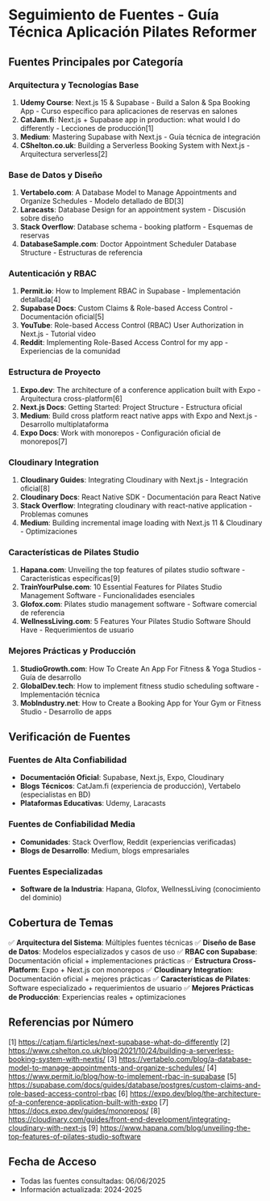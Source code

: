 # Seguimiento de Fuentes - Guía Técnica Aplicación Pilates Reformer

## Fuentes Principales por Categoría

### Arquitectura y Tecnologías Base

1. **Udemy Course**: Next.js 15 & Supabase - Build a Salon & Spa Booking App - Curso específico para aplicaciones de reservas en salones
2. **CatJam.fi**: Next.js + Supabase app in production: what would I do differently - Lecciones de producción[1]
3. **Medium**: Mastering Supabase with Next.js - Guía técnica de integración
4. **CShelton.co.uk**: Building a Serverless Booking System with Next.js - Arquitectura serverless[2]

### Base de Datos y Diseño

1. **Vertabelo.com**: A Database Model to Manage Appointments and Organize Schedules - Modelo detallado de BD[3]
2. **Laracasts**: Database Design for an appointment system - Discusión sobre diseño
3. **Stack Overflow**: Database schema - booking platform - Esquemas de reservas
4. **DatabaseSample.com**: Doctor Appointment Scheduler Database Structure - Estructuras de referencia

### Autenticación y RBAC

1. **Permit.io**: How to Implement RBAC in Supabase - Implementación detallada[4]
2. **Supabase Docs**: Custom Claims & Role-based Access Control - Documentación oficial[5]
3. **YouTube**: Role-based Access Control (RBAC) User Authorization in Next.js - Tutorial video
4. **Reddit**: Implementing Role-Based Access Control for my app - Experiencias de la comunidad

### Estructura de Proyecto

1. **Expo.dev**: The architecture of a conference application built with Expo - Arquitectura cross-platform[6]
2. **Next.js Docs**: Getting Started: Project Structure - Estructura oficial
3. **Medium**: Build cross platform react native apps with Expo and Next.js - Desarrollo multiplataforma
4. **Expo Docs**: Work with monorepos - Configuración oficial de monorepos[7]

### Cloudinary Integration

1. **Cloudinary Guides**: Integrating Cloudinary with Next.js - Integración oficial[8]
2. **Cloudinary Docs**: React Native SDK - Documentación para React Native
3. **Stack Overflow**: Integrating cloudinary with react-native application - Problemas comunes
4. **Medium**: Building incremental image loading with Next.js 11 & Cloudinary - Optimizaciones

### Características de Pilates Studio

1. **Hapana.com**: Unveiling the top features of pilates studio software - Características específicas[9]
2. **TrainYourPulse.com**: 10 Essential Features for Pilates Studio Management Software - Funcionalidades esenciales
3. **Glofox.com**: Pilates studio management software - Software comercial de referencia
4. **WellnessLiving.com**: 5 Features Your Pilates Studio Software Should Have - Requerimientos de usuario

### Mejores Prácticas y Producción

1. **StudioGrowth.com**: How To Create An App For Fitness & Yoga Studios - Guía de desarrollo
2. **GlobalDev.tech**: How to implement fitness studio scheduling software - Implementación técnica
3. **MobIndustry.net**: How to Create a Booking App for Your Gym or Fitness Studio - Desarrollo de apps

## Verificación de Fuentes

### Fuentes de Alta Confiabilidad

- **Documentación Oficial**: Supabase, Next.js, Expo, Cloudinary
- **Blogs Técnicos**: CatJam.fi (experiencia de producción), Vertabelo (especialistas en BD)
- **Plataformas Educativas**: Udemy, Laracasts

### Fuentes de Confiabilidad Media

- **Comunidades**: Stack Overflow, Reddit (experiencias verificadas)
- **Blogs de Desarrollo**: Medium, blogs empresariales

### Fuentes Especializadas

- **Software de la Industria**: Hapana, Glofox, WellnessLiving (conocimiento del dominio)

## Cobertura de Temas

✅ **Arquitectura del Sistema**: Múltiples fuentes técnicas
✅ **Diseño de Base de Datos**: Modelos especializados y casos de uso
✅ **RBAC con Supabase**: Documentación oficial + implementaciones prácticas
✅ **Estructura Cross-Platform**: Expo + Next.js con monorepos
✅ **Cloudinary Integration**: Documentación oficial + mejores prácticas
✅ **Características de Pilates**: Software especializado + requerimientos de usuario
✅ **Mejores Prácticas de Producción**: Experiencias reales + optimizaciones

## Referencias por Número

[1] <https://catjam.fi/articles/next-supabase-what-do-differently>
[2] <https://www.cshelton.co.uk/blog/2021/10/24/building-a-serverless-booking-system-with-nextjs/>
[3] <https://vertabelo.com/blog/a-database-model-to-manage-appointments-and-organize-schedules/>
[4] <https://www.permit.io/blog/how-to-implement-rbac-in-supabase>
[5] <https://supabase.com/docs/guides/database/postgres/custom-claims-and-role-based-access-control-rbac>
[6] <https://expo.dev/blog/the-architecture-of-a-conference-application-built-with-expo>
[7] <https://docs.expo.dev/guides/monorepos/>
[8] <https://cloudinary.com/guides/front-end-development/integrating-cloudinary-with-next-js>
[9] <https://www.hapana.com/blog/unveiling-the-top-features-of-pilates-studio-software>

## Fecha de Acceso

- Todas las fuentes consultadas: 06/06/2025
- Información actualizada: 2024-2025
